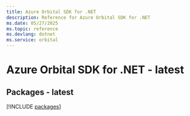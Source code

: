 ```yaml
---
title: Azure Orbital SDK for .NET
description: Reference for Azure Orbital SDK for .NET
ms.date: 05/27/2025
ms.topic: reference
ms.devlang: dotnet
ms.service: orbital
---
```

# Azure Orbital SDK for .NET - latest
## Packages - latest
[!INCLUDE [packages](orbital-index.md)]